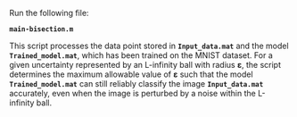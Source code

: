 Run the following file:

**`main-bisection.m`**

This script processes the data point stored in **`Input_data.mat`** and the model **`Trained_model.mat`**, which has been trained on the MNIST dataset. For a given uncertainty represented by an L-infinity ball with radius **ε**, the script determines the maximum allowable value of **ε** such that the model **`Trained_model.mat`** can still reliably classify the image **`Input_data.mat`** accurately, even when the image is perturbed by a noise within the L-infinity ball.


